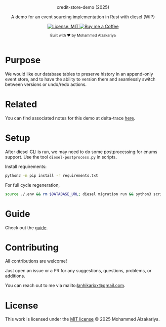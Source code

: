 <div align="center">
  credit-store-demo (2025)
  <p>A demo for an event sourcing implementation in Rust with diesel (WIP)</p>
</div>

<p align="center">
  <a href="https://opensource.org/licenses/MIT">
    <img src="https://img.shields.io/badge/License-MIT-brightgreen.svg"
      alt="License: MIT" />
  </a>
  <a href="https://buymeacoffee.com/lan22h">
    <img src="https://img.shields.io/static/v1?label=Buy me a coffee&message=%E2%9D%A4&logo=BuyMeACoffee&link=&color=greygreen"
      alt="Buy me a Coffee" />
  </a>
</p>

<div align="center">
  <sub>Built with ❤︎ by Mohammed Alzakariya
</div>
<br>

# Purpose

We would like our database tables to preserve history in an append-only event store, and to have the ability to version them and seamlessly switch between versions or undo/redo actions.

# Related

You can find associated notes for this demo at delta-trace [here](https://github.com/deltatraced/delta-trace/tree/webview/lan/protos/2025/001%20Rust%20Diesel%20Event%20Sourcing).

# Setup

After diesel CLI is run, we may need to do some postprocessing for enums support. Use the tool `diesel-postprocess.py` in scripts.

Install requirements:

```sh
python3 -m pip install -r requirements.txt
```

For full cycle regeneration,

```sh
source ./.env && rm $DATABASE_URL; diesel migration run && python3 scripts/diesel-postprocess.py
```

# Guide

Check out the [guide](./docs/guide.md).

# Contributing

All contributions are welcome!

Just open an issue or a PR for any suggestions, questions, problems, or additions.

You can reach out to me via mailto:lanhikarixx@gmail.com.

# License

This work is licensed under the [MIT license](https://opensource.org/licenses/mit-license.php) © 2025 Mohammed Alzakariya.
